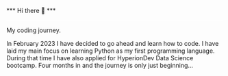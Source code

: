 *** Hi there 👋 ***

<hr style="border: none; height: 1px; background-color: white;">

My coding journey.

In February 2023 I have decided to go ahead and learn how to code. I have laid my main focus on learning Python as my first programming language. During that time I have also applied for HyperionDev Data Science bootcamp. Four months in and the journey is only just beginning...
